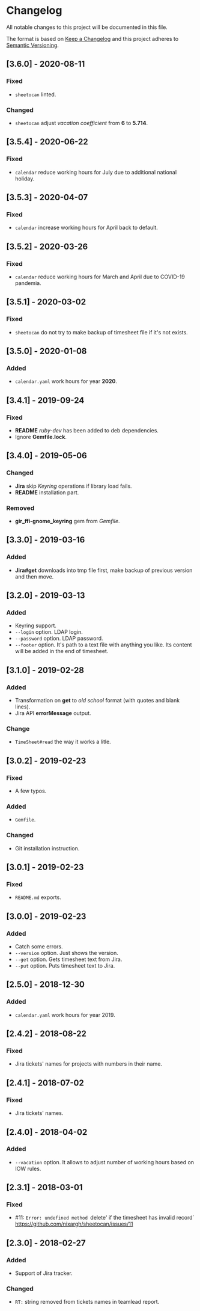 # Changelog
All notable changes to this project will be documented in this file.

The format is based on [Keep a Changelog](http://keepachangelog.com/en/1.0.0/)
and this project adheres to [Semantic Versioning](http://semver.org/spec/v2.0.0.html).

## [3.6.0] - 2020-08-11
### Fixed
- `sheetocan` linted.

### Changed
- `sheetocan` adjust *vacation coefficient* from **6** to **5.714**.

## [3.5.4] - 2020-06-22
### Fixed
- `calendar` reduce working hours for July due to additional national holiday.

## [3.5.3] - 2020-04-07
### Fixed
- `calendar` increase working hours for April back to default.

## [3.5.2] - 2020-03-26
### Fixed
- `calendar` reduce working hours for March and April due to COVID-19 pandemia.

## [3.5.1] - 2020-03-02
### Fixed
- `sheetocan` do not try to make backup of timesheet file if it's not exists.

## [3.5.0] - 2020-01-08
### Added
- `calendar.yaml` work hours for year **2020**.

## [3.4.1] - 2019-09-24
### Fixed
- **README** *ruby-dev* has been added to deb dependencies.
- Ignore **Gemfile.lock**.

## [3.4.0] - 2019-05-06
### Changed
- **Jira** skip *Keyring* operations if library load fails.
- **README** installation part.

### Removed
- **gir_ffi-gnome_keyring** gem from *Gemfile*.

## [3.3.0] - 2019-03-16
### Added
- **Jira#get** downloads into tmp file first, make backup of previous version and then move. 

## [3.2.0] - 2019-03-13
### Added
- Keyring support.
- `--login` option. LDAP login.
- `--password` option. LDAP password.
- `--footer` option. It's path to a text file with anything you like. Its content will be added in the end of timesheet.

## [3.1.0] - 2019-02-28
### Added
- Transformation on **get** to *old school* format (with quotes and blank lines).
- Jira API **errorMessage** output.

### Change
- `TimeSheet#read` the way it works a litle.

## [3.0.2] - 2019-02-23
### Fixed
- A few typos.

### Added
- `Gemfile`.

### Changed
- Git installation instruction.

## [3.0.1] - 2019-02-23
### Fixed
- `README.md` exports.

## [3.0.0] - 2019-02-23
### Added
- Catch some errors.
- `--version` option. Just shows the version.
- `--get` option. Gets timesheet text from Jira.
- `--put` option. Puts timesheet text to Jira.

## [2.5.0] - 2018-12-30
### Added
- `calendar.yaml` work hours for year 2019.

## [2.4.2] - 2018-08-22
### Fixed
- Jira tickets' names for projects with numbers in their name.

## [2.4.1] - 2018-07-02
### Fixed
- Jira tickets' names.

## [2.4.0] - 2018-04-02
### Added
- `--vacation` option. It allows to adjust number of working hours based on IOW rules.

## [2.3.1] - 2018-03-01
### Fixed
- #11: `Error: undefined method `delete' if the timesheet has invalid record` https://github.com/nixargh/sheetocan/issues/11

## [2.3.0] - 2018-02-27
### Added
- Support of Jira tracker.

### Changed
- `RT:` string removed from tickets names in teamlead report.

